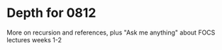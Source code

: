 # Depth for 0812 

More on recursion and references, plus "Ask me anything" about FOCS lectures weeks 1-2

